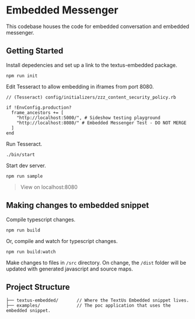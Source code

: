 # Embedded Messenger

This codebase houses the code for embedded conversation and embedded messenger.

## Getting Started

Install depedencies and set up a link to the textus-embedded package.

```shell
npm run init
```

Edit Tesseract to allow embedding in iframes from port 8080.

```text
// (Tesseract) config/initializers/zzz_content_security_policy.rb

if !EnvConfig.production?
  frame_ancestors += [
    "http://localhost:5000/", # Sideshow testing playground
    "http://localhost:8080/" # Embedded Messenger Test - DO NOT MERGE
  ]
end
```

Run Tesseract.

```shell
./bin/start
```

Start dev server.

```shell
npm run sample
```

> View on localhost:8080

## Making changes to embedded snippet

Compile typescript changes.

```shell
npm run build
```

Or, compile and watch for typescript changes.

```shell
npm run build:watch
```

Make changes to files in `/src` directory.
On change, the `/dist` folder will be updated with generated javascript and source maps.

## Project Structure

```text
├── textus-embedded/       // Where the TextUs Embedded snippet lives.
├── examples/              // The poc application that uses the embedded snippet.
```
